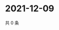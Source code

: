 # 2021-12-09

共 0 条

<!-- BEGIN WEIBO -->
<!-- 最后更新时间 Thu Dec 09 2021 02:00:30 GMT+0800 (China Standard Time) -->

<!-- END WEIBO -->
